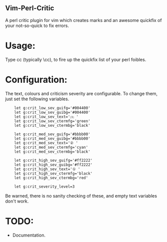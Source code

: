 Vim-Perl-Critic
-------------

A perl critic plugin for vim which creates marks and an awesome quickfix of
your not-so-quick to fix errors.

Usage:
======

Type <leader>cc (typically \cc), to fire up the  quickfix list of your perl foibles.

Configuration:
==============

The text, colours and criticism severity are configurable. To change them, just
set the following variables.

        let g:crit_low_sev_guifg='#004400'
        let g:crit_low_sev_guibg='#004400'
        let g:crit_low_sev_text='⑶ '
        let g:crit_low_sev_ctermfg='green'
        let g:crit_low_sev_ctermbg='black'

        let g:crit_med_sev_guifg='#bbbb00'
        let g:crit_med_sev_guibg='#bbbb00'
        let g:crit_med_sev_text='② '
        let g:crit_med_sev_ctermfg='cyan'
        let g:crit_med_sev_ctermbg='black'

        let g:crit_high_sev_guifg='#ff2222'
        let g:crit_high_sev_guibg='#ff2222'
        let g:crit_high_sev_text='① '
        let g:crit_high_sev_ctermfg='black'
        let g:crit_high_sev_ctermbg='red'

        let g:crit_severity_level=3

Be warned, there is no sanity checking of these, and empty text variables don't
work.

TODO:
=====

* Documentation.
